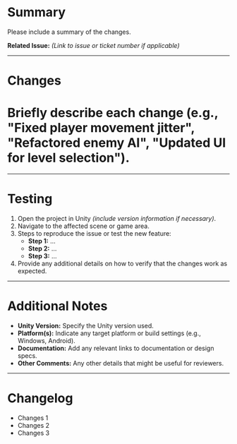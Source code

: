 # Summary

Please include a summary of the changes.

**Related Issue:** *(Link to issue or ticket number if applicable)*

---

# Changes

# Briefly describe each change (e.g., "Fixed player movement jitter", "Refactored enemy AI", "Updated UI for level selection").

---

# Testing

1. Open the project in Unity *(include version information if necessary)*.
2. Navigate to the affected scene or game area.
3. Steps to reproduce the issue or test the new feature:
   - **Step 1:** ...
   - **Step 2:** ...
   - **Step 3:** ...
4. Provide any additional details on how to verify that the changes work as expected.

---

# Additional Notes

- **Unity Version:** Specify the Unity version used.
- **Platform(s):** Indicate any target platform or build settings (e.g., Windows, Android).
- **Documentation:** Add any relevant links to documentation or design specs.
- **Other Comments:** Any other details that might be useful for reviewers.

---

# Changelog

- Changes 1
- Changes 2
- Changes 3

